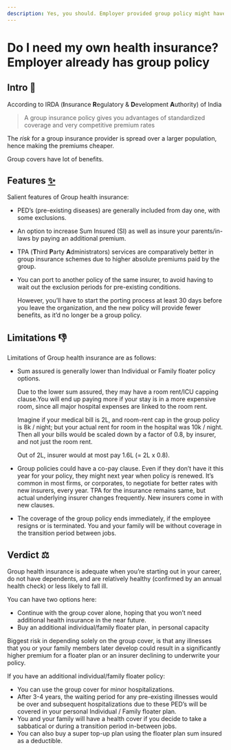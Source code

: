 ```yaml
---
description: Yes, you should. Employer provided group policy might have lower cover, or co-pay, or a cap on room-rent. You should get one on your own, to decouple your insurance from your employer
---
```


# Do I need my own health insurance? Employer already has group policy

## Intro 🍁

According to IRDA (**I**nsurance **R**egulatory & **D**evelopment **A**uthority) of India

> A group insurance policy gives you advantages of standardized coverage and very competitive premium rates

The *risk* for a group insurance provider is spread over a larger population, hence making the premiums cheaper.

Group covers have lot of benefits.

## Features [✨](https://emojipedia.org/sparkles/)

Salient features of Group health insurance:

-   PED’s (pre-existing diseases) are generally included from day one, with some exclusions.

-   An option to increase Sum Insured (SI) as well as insure your parents/in-laws by paying an additional premium.

-   TPA (**T**hird **P**arty **A**dministrators) services are comparatively better in group insurance schemes due to higher absolute premiums paid by the group.

-   You can port to another policy of the same insurer, to avoid having to wait out the exclusion periods for pre-existing conditions.

    However, you’ll have to start the porting process at least 30 days before you leave the organization, and the new policy will provide fewer benefits, as it’d no longer be a group policy.

## Limitations 👎

Limitations of Group health insurance are as follows:

-   Sum assured is generally lower than Individual or Family floater policy options.

    Due to the lower sum assured, they may have a room rent/ICU capping clause.You will end up paying more if your stay is in a more expensive room, since all major hospital expenses are linked to the room rent.

    Imagine if your medical bill is 2L, and room-rent cap in the group policy is 8k / night; but your actual rent for room in the hospital was 10k / night. Then all your bills would be scaled down by a factor of 0.8, by insurer, and not just the room rent.

    Out of 2L, insurer would at most pay 1.6L (= 2L x 0.8).

-   Group policies could have a co-pay clause. Even if they don’t have it this year for your policy, they might next year when policy is renewed. It’s common in most firms, or corporates, to negotiate for better rates with new insurers, every year. TPA for the insurance remains same, but actual underlying insurer changes frequently. New insurers come in with new clauses.

-   The coverage of the group policy ends immediately, if the employee resigns or is terminated. You and your family will be without coverage in the transition period between jobs.

## Verdict ⚖️

Group health insurance is adequate when you’re starting out in your career, do not have dependents, and are relatively healthy (confirmed by an annual health check) or less likely to fall ill.

You can have two options here:

-   Continue with the group cover alone, hoping that you won’t need additional health insurance in the near future.
-   Buy an additional individual/family floater plan, in personal capacity

Biggest risk in depending solely on the group cover, is that any illnesses that you or your family members later develop could result in a significantly higher premium for a floater plan or an insurer declining to underwrite your policy.

If you have an additional individual/family floater policy:

-   You can use the group cover for minor hospitalizations.
-   After 3-4 years, the waiting period for any pre-existing illnesses would be over and subsequent hospitalizations due to these PED’s will be covered in your personal Individual / Family floater plan.
-   You and your family will have a health cover if you decide to take a sabbatical or during a transition period in-between jobs.
-   You can also buy a super top-up plan using the floater plan sum insured as a deductible.
